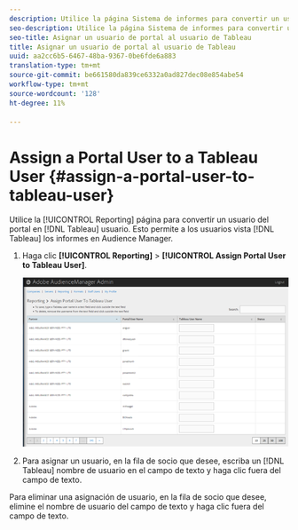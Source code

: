 ```yaml
---
description: Utilice la página Sistema de informes para convertir un usuario de portal en un usuario de Tableau. Esto permite a los usuarios vista los informes Tableau en Audience Manager.
seo-description: Utilice la página Sistema de informes para convertir un usuario de portal en un usuario de Tableau. Esto permite a los usuarios vista los informes Tableau en Audience Manager.
seo-title: Asignar un usuario de portal al usuario de Tableau
title: Asignar un usuario de portal al usuario de Tableau
uuid: aa2cc6b5-6467-48ba-9367-0be6fde6a883
translation-type: tm+mt
source-git-commit: be661580da839ce6332a0ad827dec08e854abe54
workflow-type: tm+mt
source-wordcount: '128'
ht-degree: 11%

---
```



# Assign a Portal User to a Tableau User {#assign-a-portal-user-to-tableau-user}

<!-- t_tabeau.xml -->

Utilice la [!UICONTROL Reporting] página para convertir un usuario del portal en [!DNL Tableau] usuario. Esto permite a los usuarios vista [!DNL Tableau] los informes en Audience Manager.

1. Haga clic **[!UICONTROL Reporting]** > **[!UICONTROL Assign Portal User to Tableau User]**.

   ![](assets/tableau.png)

1. Para asignar un usuario, en la fila de socio que desee, escriba un [!DNL Tableau] nombre de usuario en el campo de texto y haga clic fuera del campo de texto.

Para eliminar una asignación de usuario, en la fila de socio que desee, elimine el nombre de usuario del campo de texto y haga clic fuera del campo de texto.

